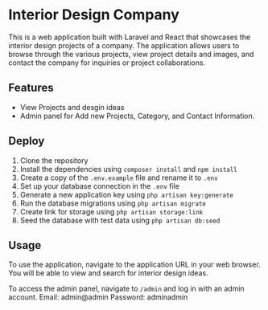 # Interior Design Company

This is a web application built with Laravel and React that showcases the interior design projects of a company. The application allows users to browse through the various projects, view project details and images, and contact the company for inquiries or project collaborations.

## Features

-   View Projects and desgin ideas
-   Admin panel for Add new Projects, Category, and Contact Information.

## Deploy

1. Clone the repository
2. Install the dependencies using `composer install` and `npm install`
3. Create a copy of the `.env.example` file and rename it to `.env`
4. Set up your database connection in the `.env` file
5. Generate a new application key using `php artisan key:generate`
6. Run the database migrations using `php artisan migrate`
7. Create link for storage using `php artisan storage:link`
8. Seed the database with test data using `php artisan db:seed`

## Usage

To use the application, navigate to the application URL in your web browser. You will be able to view and search for interior design ideas.

To access the admin panel, navigate to `/admin` and log in with an admin account.
Email: admin@admin
Password: adminadmin
